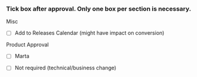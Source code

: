 

### Tick box after approval. Only one box per section is necessary.

Misc
* [ ] Add to Releases Calendar (might have impact on conversion)

Product Approval
* [ ] Marta
* [ ] Not required (technical/business change) 

